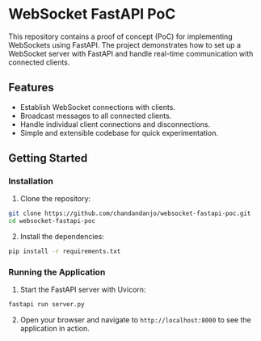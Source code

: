 
# WebSocket FastAPI PoC

This repository contains a proof of concept (PoC) for implementing WebSockets using FastAPI. The project demonstrates how to set up a WebSocket server with FastAPI and handle real-time communication with connected clients.

## Features

- Establish WebSocket connections with clients.
- Broadcast messages to all connected clients.
- Handle individual client connections and disconnections.
- Simple and extensible codebase for quick experimentation.

## Getting Started

### Installation

1. Clone the repository:

```bash
git clone https://github.com/chandandanjo/websocket-fastapi-poc.git
cd websocket-fastapi-poc
```

2. Install the dependencies:

```bash
pip install -r requirements.txt
```

### Running the Application

1. Start the FastAPI server with Uvicorn:

```bash
fastapi run server.py
```

2. Open your browser and navigate to `http://localhost:8000` to see the application in action.

